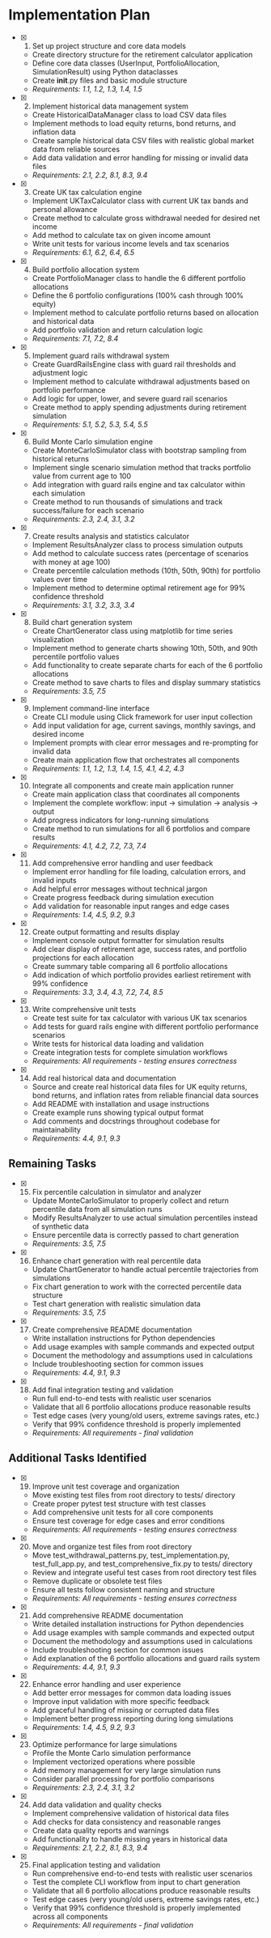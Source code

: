 # Implementation Plan

- [x] 1. Set up project structure and core data models
  - Create directory structure for the retirement calculator application
  - Define core data classes (UserInput, PortfolioAllocation, SimulationResult) using Python dataclasses
  - Create __init__.py files and basic module structure
  - _Requirements: 1.1, 1.2, 1.3, 1.4, 1.5_

- [x] 2. Implement historical data management system
  - Create HistoricalDataManager class to load CSV data files
  - Implement methods to load equity returns, bond returns, and inflation data
  - Create sample historical data CSV files with realistic global market data from reliable sources
  - Add data validation and error handling for missing or invalid data files
  - _Requirements: 2.1, 2.2, 8.1, 8.3, 9.4_

- [x] 3. Create UK tax calculation engine
  - Implement UKTaxCalculator class with current UK tax bands and personal allowance
  - Create method to calculate gross withdrawal needed for desired net income
  - Add method to calculate tax on given income amount
  - Write unit tests for various income levels and tax scenarios
  - _Requirements: 6.1, 6.2, 6.4, 6.5_

- [x] 4. Build portfolio allocation system
  - Create PortfolioManager class to handle the 6 different portfolio allocations
  - Define the 6 portfolio configurations (100% cash through 100% equity)
  - Implement method to calculate portfolio returns based on allocation and historical data
  - Add portfolio validation and return calculation logic
  - _Requirements: 7.1, 7.2, 8.4_

- [x] 5. Implement guard rails withdrawal system
  - Create GuardRailsEngine class with guard rail thresholds and adjustment logic
  - Implement method to calculate withdrawal adjustments based on portfolio performance
  - Add logic for upper, lower, and severe guard rail scenarios
  - Create method to apply spending adjustments during retirement simulation
  - _Requirements: 5.1, 5.2, 5.3, 5.4, 5.5_

- [x] 6. Build Monte Carlo simulation engine
  - Create MonteCarloSimulator class with bootstrap sampling from historical returns
  - Implement single scenario simulation method that tracks portfolio value from current age to 100
  - Add integration with guard rails engine and tax calculator within each simulation
  - Create method to run thousands of simulations and track success/failure for each scenario
  - _Requirements: 2.3, 2.4, 3.1, 3.2_

- [x] 7. Create results analysis and statistics calculator
  - Implement ResultsAnalyzer class to process simulation outputs
  - Add method to calculate success rates (percentage of scenarios with money at age 100)
  - Create percentile calculation methods (10th, 50th, 90th) for portfolio values over time
  - Implement method to determine optimal retirement age for 99% confidence threshold
  - _Requirements: 3.1, 3.2, 3.3, 3.4_

- [x] 8. Build chart generation system
  - Create ChartGenerator class using matplotlib for time series visualization
  - Implement method to generate charts showing 10th, 50th, and 90th percentile portfolio values
  - Add functionality to create separate charts for each of the 6 portfolio allocations
  - Create method to save charts to files and display summary statistics
  - _Requirements: 3.5, 7.5_

- [x] 9. Implement command-line interface
  - Create CLI module using Click framework for user input collection
  - Add input validation for age, current savings, monthly savings, and desired income
  - Implement prompts with clear error messages and re-prompting for invalid data
  - Create main application flow that orchestrates all components
  - _Requirements: 1.1, 1.2, 1.3, 1.4, 1.5, 4.1, 4.2, 4.3_

- [x] 10. Integrate all components and create main application runner
  - Create main application class that coordinates all components
  - Implement the complete workflow: input → simulation → analysis → output
  - Add progress indicators for long-running simulations
  - Create method to run simulations for all 6 portfolios and compare results
  - _Requirements: 4.1, 4.2, 7.2, 7.3, 7.4_

- [x] 11. Add comprehensive error handling and user feedback
  - Implement error handling for file loading, calculation errors, and invalid inputs
  - Add helpful error messages without technical jargon
  - Create progress feedback during simulation execution
  - Add validation for reasonable input ranges and edge cases
  - _Requirements: 1.4, 4.5, 9.2, 9.3_

- [x] 12. Create output formatting and results display
  - Implement console output formatter for simulation results
  - Add clear display of retirement age, success rates, and portfolio projections for each allocation
  - Create summary table comparing all 6 portfolio allocations
  - Add indication of which portfolio provides earliest retirement with 99% confidence
  - _Requirements: 3.3, 3.4, 4.3, 7.2, 7.4, 8.5_

- [x] 13. Write comprehensive unit tests
  - Create test suite for tax calculator with various UK tax scenarios
  - Add tests for guard rails engine with different portfolio performance scenarios
  - Write tests for historical data loading and validation
  - Create integration tests for complete simulation workflows
  - _Requirements: All requirements - testing ensures correctness_

- [x] 14. Add real historical data and documentation
  - Source and create real historical data files for UK equity returns, bond returns, and inflation rates from reliable financial data sources
  - Add README with installation and usage instructions
  - Create example runs showing typical output format
  - Add comments and docstrings throughout codebase for maintainability
  - _Requirements: 4.4, 9.1, 9.3_

## Remaining Tasks

- [x] 15. Fix percentile calculation in simulator and analyzer
  - Update MonteCarloSimulator to properly collect and return percentile data from all simulation runs
  - Modify ResultsAnalyzer to use actual simulation percentiles instead of synthetic data
  - Ensure percentile data is correctly passed to chart generation
  - _Requirements: 3.5, 7.5_

- [x] 16. Enhance chart generation with real percentile data
  - Update ChartGenerator to handle actual percentile trajectories from simulations
  - Fix chart generation to work with the corrected percentile data structure
  - Test chart generation with realistic simulation data
  - _Requirements: 3.5, 7.5_

- [x] 17. Create comprehensive README documentation
  - Write installation instructions for Python dependencies
  - Add usage examples with sample commands and expected output
  - Document the methodology and assumptions used in calculations
  - Include troubleshooting section for common issues
  - _Requirements: 4.4, 9.1, 9.3_

- [x] 18. Add final integration testing and validation
  - Run full end-to-end tests with realistic user scenarios
  - Validate that all 6 portfolio allocations produce reasonable results
  - Test edge cases (very young/old users, extreme savings rates, etc.)
  - Verify that 99% confidence threshold is properly implemented
  - _Requirements: All requirements - final validation_

## Additional Tasks Identified

- [x] 19. Improve unit test coverage and organization
  - Move existing test files from root directory to tests/ directory
  - Create proper pytest test structure with test classes
  - Add comprehensive unit tests for all core components
  - Ensure test coverage for edge cases and error conditions
  - _Requirements: All requirements - testing ensures correctness_

- [x] 20. Move and organize test files from root directory
  - Move test_withdrawal_patterns.py, test_implementation.py, test_full_app.py, and test_comprehensive_fix.py to tests/ directory
  - Review and integrate useful test cases from root directory test files
  - Remove duplicate or obsolete test files
  - Ensure all tests follow consistent naming and structure
  - _Requirements: All requirements - testing ensures correctness_

- [x] 21. Add comprehensive README documentation
  - Write detailed installation instructions for Python dependencies
  - Add usage examples with sample commands and expected output
  - Document the methodology and assumptions used in calculations
  - Include troubleshooting section for common issues
  - Add explanation of the 6 portfolio allocations and guard rails system
  - _Requirements: 4.4, 9.1, 9.3_

- [x] 22. Enhance error handling and user experience
  - Add better error messages for common data loading issues
  - Improve input validation with more specific feedback
  - Add graceful handling of missing or corrupted data files
  - Implement better progress reporting during long simulations
  - _Requirements: 1.4, 4.5, 9.2, 9.3_

- [x] 23. Optimize performance for large simulations
  - Profile the Monte Carlo simulation performance
  - Implement vectorized operations where possible
  - Add memory management for very large simulation runs
  - Consider parallel processing for portfolio comparisons
  - _Requirements: 2.3, 2.4, 3.1, 3.2_

- [x] 24. Add data validation and quality checks
  - Implement comprehensive validation of historical data files
  - Add checks for data consistency and reasonable ranges
  - Create data quality reports and warnings
  - Add functionality to handle missing years in historical data
  - _Requirements: 2.1, 2.2, 8.1, 8.3, 9.4_

- [x] 25. Final application testing and validation
  - Run comprehensive end-to-end tests with realistic user scenarios
  - Test the complete CLI workflow from input to chart generation
  - Validate that all 6 portfolio allocations produce reasonable results
  - Test edge cases (very young/old users, extreme savings rates, etc.)
  - Verify that 99% confidence threshold is properly implemented across all components
  - _Requirements: All requirements - final validation_